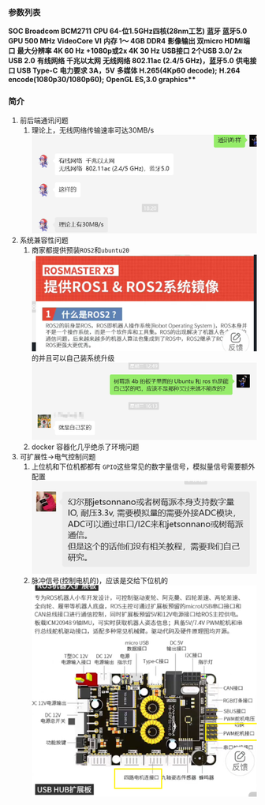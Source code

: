 ### 参数列表

**SOC Broadcom BCM2711**
**CPU 64-位1.5GHz四核(28nm工艺)**
**蓝牙 蓝牙5.0**
**GPU 500 MHz VideoCore VI**
**内存 1～ 4GB DDR4**
**影像输出 双micro HDMI端口**
**最大分辨率 4K 60 Hz +1080p或2x 4K 30 Hz**
**USB接口 2个USB 3.0/ 2x USB 2.0**
**有线网络 千兆以太网**
**无线网络 802.11ac (2.4/5 GHz)，蓝牙5.0**
**供电接口 USB Type-C**
**电力要求 3A，5V**
**多媒体 H.265(4Kp60 decode);**
**H.264 encode(1080p30/1080p60);**
**OpenGL ES,3.0 graphics\*\***

### 简介

1. 前后端通讯问题
   1. 理论上，无线网络传输速率可达30MB/s![assets/Pasted_image_20240126222059.png](assets/Pasted_image_20240126222059.png)
2. 系统兼容性问题
   1. 商家都提供预装`ROS2`和`ubuntu20`![assets/Pasted_image_20240126222742.png](assets/Pasted_image_20240126222742.png)的并且可以自己装系统升级![assets/Pasted_image_20240126222702.png](assets/Pasted_image_20240126222702.png)
   2. docker 容器化几乎绝杀了环境问题
3. 可扩展性->电气控制问题
   1. 上位机和下位机都都有 `GPIO`这些常见的数字量信号，模拟量信号需要额外配置![assets/Pasted_image_20240126223025.png](assets/Pasted_image_20240126223025.png)
   2. 脉冲信号(控制电机的)，应该是交给下位机的![assets/Pasted_image_20240126223140.png](assets/Pasted_image_20240126223140.png)
